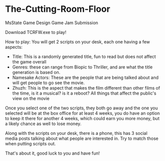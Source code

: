 # The-Cutting-Room-Floor
 MsState Game Design Game Jam Submission
 
 Download TCRFW.exe to play!

 How to play: 
 You will get 2 scripts on your desk, each one having a few aspects:
 * Title: This is a randomly generated title, fun to read but does not affect the game overall
 * Genres: these can range from Biopic to Thriller, and are what the title generation is based on.
 * Namesake Actors: These are the people that are being talked about and will get people to go see the movie.
 * Zhuzh: This is the aspect that makes the film different than other films of the time, is it a musical? is it a reboot? All things that affect the public's view on the movie

Once you select one of the two scripts, they both go away and the one you selected will be at the box office for at least 4 weeks, you do have an option to keep it there for another 4 weeks, which could earn you more money, but a likely chance as well to lose money.

Along with the scripts on your desk, there is a phone, this has 3 social media posts talking about what people are interested in. Try to match those when putting scripts out.

That's about it, good luck to you and have fun!
